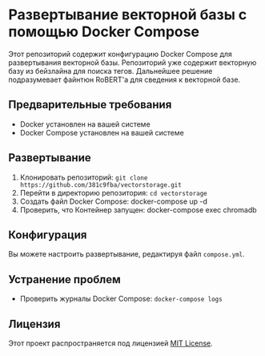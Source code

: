 # Развертывание векторной базы с помощью Docker Compose

Этот репозиторий содержит конфигурацию Docker Compose для развертывания векторной базы.
Репозиторий уже содержит векторную базу из бейзлайна для поиска тегов. Дальнейшее решение подразумевает файнтюн RoBERT'a для сведения к векторной базе.

## Предварительные требования

* Docker установлен на вашей системе
* Docker Compose установлен на вашей системе

## Развертывание

1. Клонировать репозиторий: `git clone https://github.com/381c9fba/vectorstorage.git`
2. Перейти в директорию репозитория: `cd vectorstorage`
3. Создать файл Docker Compose: docker-compose up -d
4. Проверить, что Контейнер запущен: docker-compose exec chromadb

## Конфигурация

Вы можете настроить развертывание, редактируя файл `compose.yml`.

## Устранение проблем

* Проверить журналы Docker Compose: `docker-compose logs`

## Лицензия

Этот проект распространяется под лицензией [MIT License](https://opensource.org/licenses/MIT).
